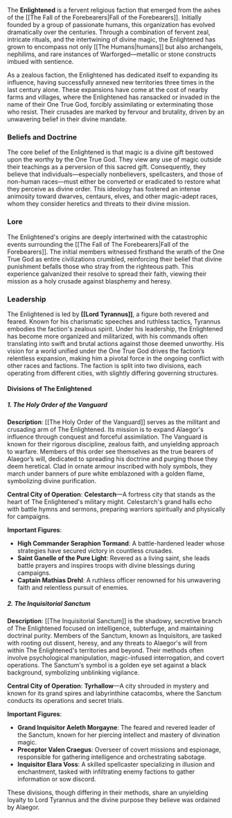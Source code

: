 The **Enlightened** is a fervent religious faction that emerged from the ashes of the [[The Fall of the Forebearers|Fall of the Forebearers]]. Initially founded by a group of passionate humans, this organization has evolved dramatically over the centuries. Through a combination of fervent zeal, intricate rituals, and the intertwining of divine magic, the Enlightened has grown to encompass not only [[The Humans|humans]] but also archangels, nephilims, and rare instances of Warforged—metallic or stone constructs imbued with sentience.

As a zealous faction, the Enlightened has dedicated itself to expanding its influence, having successfully annexed new territories three times in the last century alone. These expansions have come at the cost of nearby farms and villages, where the Enlightened has ransacked or invaded in the name of their One True God, forcibly assimilating or exterminating those who resist. Their crusades are marked by fervour and brutality, driven by an unwavering belief in their divine mandate.

### **Beliefs and Doctrine**

The core belief of the Enlightened is that magic is a divine gift bestowed upon the worthy by the One True God. They view any use of magic outside their teachings as a perversion of this sacred gift. Consequently, they believe that individuals—especially nonbelievers, spellcasters, and those of non-human races—must either be converted or eradicated to restore what they perceive as divine order. This ideology has fostered an intense animosity toward dwarves, centaurs, elves, and other magic-adept races, whom they consider heretics and threats to their divine mission.

### **Lore**

The Enlightened's origins are deeply intertwined with the catastrophic events surrounding the [[The Fall of The Forebearers|Fall of the Forebearers]]. The initial members witnessed firsthand the wrath of the One True God as entire civilizations crumbled, reinforcing their belief that divine punishment befalls those who stray from the righteous path. This experience galvanized their resolve to spread their faith, viewing their mission as a holy crusade against blasphemy and heresy.

### **Leadership**

The Enlightened is led by **[[Lord Tyrannus]]**, a figure both revered and feared. Known for his charismatic speeches and ruthless tactics, Tyrannus embodies the faction's zealous spirit. Under his leadership, the Enlightened has become more organized and militarized, with his commands often translating into swift and brutal actions against those deemed unworthy. His vision for a world unified under the One True God drives the faction’s relentless expansion, making him a pivotal force in the ongoing conflict with other races and factions. The faction is split into two divisions, each operating from different cities, with slightly differing governing structures.

#### Divisions of The Enlightened

##### 1. **The Holy Order of the Vanguard**

**Description**: [[The Holy Order of the Vanguard]] serves as the militant and crusading arm of The Enlightened. Its mission is to expand Alaegor's influence through conquest and forceful assimilation. The Vanguard is known for their rigorous discipline, zealous faith, and unyielding approach to warfare. Members of this order see themselves as the true bearers of Alaegor’s will, dedicated to spreading his doctrine and purging those they deem heretical. Clad in ornate armour inscribed with holy symbols, they march under banners of pure white emblazoned with a golden flame, symbolizing divine purification.

**Central City of Operation**: **Celestarch**—A fortress city that stands as the heart of The Enlightened's military might. Celestarch's grand halls echo with battle hymns and sermons, preparing warriors spiritually and physically for campaigns.

**Important Figures**:

- **High Commander Seraphion Tormand**: A battle-hardened leader whose strategies have secured victory in countless crusades.
- **Saint Ganelle of the Pure Light**: Revered as a living saint, she leads battle prayers and inspires troops with divine blessings during campaigns.
- **Captain Mathias Drehl**: A ruthless officer renowned for his unwavering faith and relentless pursuit of enemies.

##### 2. **The Inquisitorial Sanctum**

**Description**: [[The Inquisitorial Sanctum]] is the shadowy, secretive branch of The Enlightened focused on intelligence, subterfuge, and maintaining doctrinal purity. Members of the Sanctum, known as Inquisitors, are tasked with rooting out dissent, heresy, and any threats to Alaegor's will from within The Enlightened's territories and beyond. Their methods often involve psychological manipulation, magic-infused interrogation, and covert operations. The Sanctum's symbol is a golden eye set against a black background, symbolizing unblinking vigilance.

**Central City of Operation**: **Tyrhallow**—A city shrouded in mystery and known for its grand spires and labyrinthine catacombs, where the Sanctum conducts its operations and secret trials.

**Important Figures**:

- **Grand Inquisitor Aeleth Morgayne**: The feared and revered leader of the Sanctum, known for her piercing intellect and mastery of divination magic.
- **Preceptor Valen Craegus**: Overseer of covert missions and espionage, responsible for gathering intelligence and orchestrating sabotage.
- **Inquisitor Elara Voss**: A skilled spellcaster specializing in illusion and enchantment, tasked with infiltrating enemy factions to gather information or sow discord.

These divisions, though differing in their methods, share an unyielding loyalty to Lord Tyrannus and the divine purpose they believe was ordained by Alaegor.
